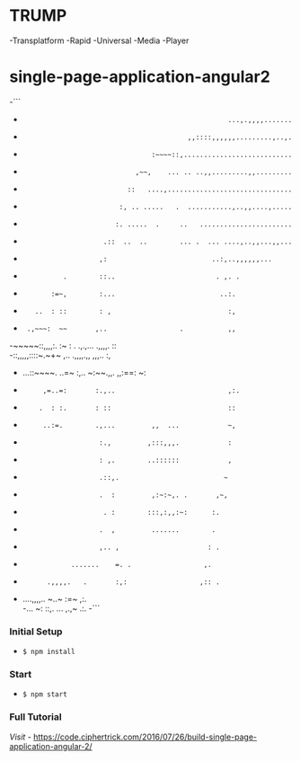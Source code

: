# TRUMP
 -Transplatform
 -Rapid
 -Universal
 -Media
 -Player

# single-page-application-angular2


-```
 -                                                        ...,.,,,,.......        
 -                                              ,,::::,,,,,,.........,..,.        
 -                                     :~~~~::,...........................  
 -                                 ,~~,    ... .. ..,,.........,,.........      
 -                               ::   ....,...............................        
 -                             :, .. .....   .  ...........,..,,....,.....       
 -                            :. .....  .     ..   .......................        
 -                         .::  ..  ..        ... .  ... ....,..,,...,,...        
 -                        ,:                          ..:,..,,,,,,...             
 -               .        ::..                         . ,. .                     
 -            :=~,        :...                          ..:.                      
 -        ..  : ::        : ,                             :,                      
 -      .,~~~:  ~~       ,..                  .           ,,                      
 -~~~~~::,,,,:. :~       : .      .,.,...    .,,,,.       ::                      
 -::,,,,,::::~.~+~       ,..      .,,,,.,,    ,,,..       :,                      
 - ...::~~~~. ..=~       :,..     ~:~~.,,.   ,,:==:       ~:                      
 -          ,=..=:       :.,..                            ,:.                     
 -         .  : :.       : ::                             ::                      
 -          ..:=.        .,...         ,,  ...            ~,                      
 -                        :.,         ,:::,,,.            :                       
 -                        : ,.        ..::::::            ,                       
 -                        .::,.                          ~                        
 -                        .  :         ,:~:~,. .       ,~,                         
 -                         . :        :::,:,,:~:      :.                          
 -                        .  ,         .......        .                           
 -                        ,.. ,                      : .                          
 -                 .......    =. .                  ,.                            
 -           .,,,,.   .       :,:                  ,:: .                          
 -  ....,,,,..                ~..~                :=~ ,:.                         
 -...                        ~:  ::,.       ... ,.,~   .:. 
 -```

### Initial Setup
- `$ npm install`

### Start
- `$ npm start`

### Full Tutorial
*Visit* - https://code.ciphertrick.com/2016/07/26/build-single-page-application-angular-2/
